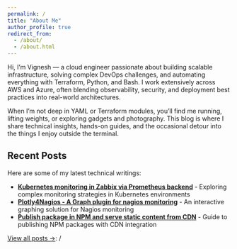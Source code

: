 ```yaml
---
permalink: /
title: "About Me"
author_profile: true
redirect_from: 
  - /about/
  - /about.html
---
```



Hi, I’m Vignesh — a cloud engineer passionate about building scalable infrastructure, solving complex DevOps challenges, and automating everything with Terraform, Python, and Bash. I work extensively across AWS and Azure, often blending observability, security, and deployment best practices into real-world architectures.

When I’m not deep in YAML or Terraform modules, you’ll find me running, lifting weights, or exploring gadgets and photography. This blog is where I share technical insights, hands-on guides, and the occasional detour into the things I enjoy outside the terminal.

## Recent Posts

Here are some of my latest technical writings:

- **[Kubernetes monitoring in Zabbix via Prometheus backend](/kubernetes-monitoring-in-zabbix-via-prometheus-backend/)** - Exploring complex monitoring strategies in Kubernetes environments
- **[Plotly4Nagios - A Graph plugin for nagios monitoring](/plotly4nagios-graph-plugin-for-nagios-monitoring/)** - An interactive graphing solution for Nagios monitoring
- **[Publish package in NPM and serve static content from CDN](/publish-package-in-npm-and-serve-the-static-content-from-cdn/)** - Guide to publishing NPM packages with CDN integration

[View all posts →](/year-archive/): /